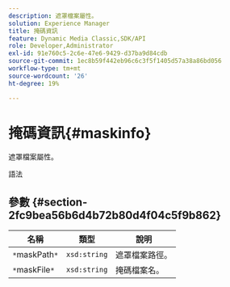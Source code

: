 ```yaml
---
description: 遮罩檔案屬性。
solution: Experience Manager
title: 掩碼資訊
feature: Dynamic Media Classic,SDK/API
role: Developer,Administrator
exl-id: 91e760c5-2c6e-47e6-9429-d37ba9d84cdb
source-git-commit: 1ec8b59f442eb96c6c3f5f1405d57a38a86bd056
workflow-type: tm+mt
source-wordcount: '26'
ht-degree: 19%

---
```


# 掩碼資訊{#maskinfo}

遮罩檔案屬性。

語法

## 參數 {#section-2fc9bea56b6d4b72b80d4f04c5f9b862}

| 名稱 | 類型 | 說明 |
|---|---|---|
| `*`maskPath`*` | `xsd:string` | 遮罩檔案路徑。 |
| `*`maskFile`*` | `xsd:string` | 掩碼檔案名。 |
